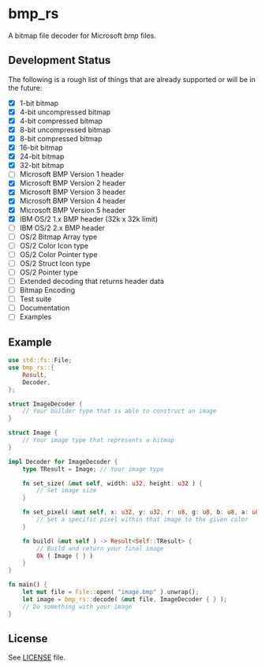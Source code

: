 # bmp_rs

A bitmap file decoder for Microsoft *bmp* files.

## Development Status

The following is a rough list of things that are already supported or will be in the future:

- [x] 1-bit bitmap
- [x] 4-bit uncompressed bitmap
- [x] 4-bit compressed bitmap
- [x] 8-bit uncompressed bitmap
- [x] 8-bit compressed bitmap
- [x] 16-bit bitmap
- [x] 24-bit bitmap
- [x] 32-bit bitmap
- [ ] Microsoft BMP Version 1 header
- [x] Microsoft BMP Version 2 header
- [x] Microsoft BMP Version 3 header
- [x] Microsoft BMP Version 4 header
- [x] Microsoft BMP Version 5 header
- [x] IBM OS/2 1.x BMP header (32k x 32k limit)
- [ ] IBM OS/2 2.x BMP header
- [ ] OS/2 Bitmap Array type
- [ ] OS/2 Color Icon type
- [ ] OS/2 Color Pointer type
- [ ] OS/2 Struct Icon type
- [ ] OS/2 Pointer type
- [ ] Extended decoding that returns header data
- [ ] Bitmap Encoding
- [ ] Test suite
- [ ] Documentation
- [ ] Examples

## Example

```rust
use std::fs::File;
use bmp_rs::{
    Result,
    Decoder,
};

struct ImageDecoder {
    // Your builder type that is able to construct an image
}

struct Image {
    // Your image type that represents a bitmap
}

impl Decoder for ImageDecoder {
    type TResult = Image; // Your image type

    fn set_size( &mut self, width: u32, height: u32 ) {
        // Set image size
    }

    fn set_pixel( &mut self, x: u32, y: u32, r: u8, g: u8, b: u8, a: u8 ) {
        // Set a specific pixel within that image to the given color
    }

    fn build( &mut self ) -> Result<Self::TResult> {
        // Build and return your final image
        Ok ( Image { } )
    }
}

fn main() {
    let mut file = File::open( "image.bmp" ).unwrap();
    let image = bmp_rs::decode( &mut file, ImageDecoder { } );
    // Do something with your image
}
```

## License

See [LICENSE](LICENSE) file.
